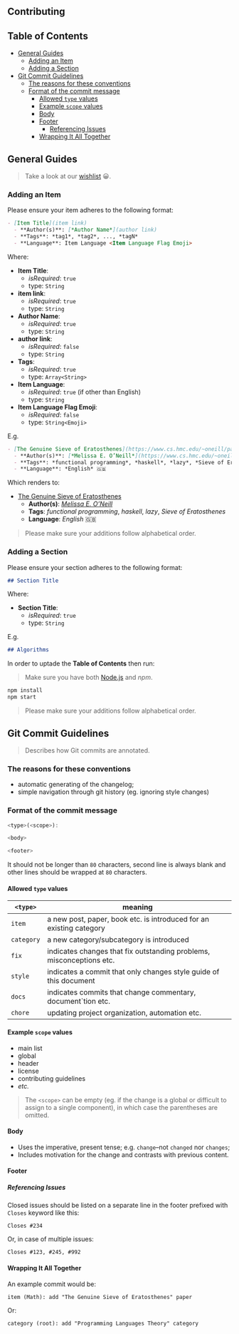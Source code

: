## Contributing

## Table of Contents

<!-- DO NOT EDIT THE COMMENTS BELOW -->

<!-- toc -->

- [General Guides](#general-guides)
  * [Adding an Item](#adding-an-item)
  * [Adding a Section](#adding-a-section)
- [Git Commit Guidelines](#git-commit-guidelines)
  * [The reasons for these conventions](#the-reasons-for-these-conventions)
  * [Format of the commit message](#format-of-the-commit-message)
    + [Allowed `type` values](#allowed-type-values)
    + [Example `scope` values](#example-scope-values)
    + [Body](#body)
    + [Footer](#footer)
      - [Referencing Issues](#referencing-issues)
    + [Wrapping It All Together](#wrapping-it-all-together)

<!-- tocstop -->

## General Guides

> Take a look at our [wishlist](https://github.com/ythecombinator/You-Dont-Know-X/blob/master/WISHLIST.md) 😀.

### Adding an Item

Please ensure your item adheres to the following format:

```markdown
- [Item Title](item link)
  - **Author(s)**: [*Author Name*](author link)
  - **Tags**: *tag1*, *tag2*, ..., *tagN*
  - **Language**: Item Language <Item Language Flag Emoji>
```

Where:

- **Item Title**:
  - *isRequired*: `true`
  - type: `String`
- **item link**:
  - *isRequired*: `true`
  - type: `String`
- **Author Name**:
  - *isRequired*: `true`
  - type: `String`
- **author link**:
  - *isRequired*: `false`
  - type: `String`
- **Tags**:
  - *isRequired*: `true`
  - type: `Array<String>`
- **Item Language**:
  - *isRequired*: `true` (if other than English)
  - type: `String`
- **Item Language Flag Emoji**:
  - *isRequired*: `false`
  - type: `String<Emoji>`

E.g.

```markdown
- [The Genuine Sieve of Eratosthenes](https://www.cs.hmc.edu/~oneill/papers/Sieve-JFP.pdf)
  - **Author(s)**: [*Melissa E. O’Neill*](https://www.cs.hmc.edu/~oneill/)
  - **Tags**: *functional programming*, *haskell*, *lazy*, *Sieve of Eratosthenes*
  - **Language**: *English* 🇬🇧
```

Which renders to:

- [The Genuine Sieve of Eratosthenes](https://www.cs.hmc.edu/~oneill/papers/Sieve-JFP.pdf)
  - **Author(s)**: [*Melissa E. O’Neill*](https://www.cs.hmc.edu/~oneill/)
  - **Tags**: *functional programming*, *haskell*, *lazy*, *Sieve of Eratosthenes*
  - **Language**: *English* 🇬🇧

> Please make sure your additions follow alphabetical order.

### Adding a Section

Please ensure your section adheres to the following format:

```markdown
## Section Title
```

Where:

- **Section Title**:
  - *isRequired*: `true`
  - type: `String`

E.g.

```markdown
## Algorithms
```

In order to uptade the **Table of Contents** then run:

> Make sure you have both [Node.js](https://nodejs.org/) and *npm*.

```sh
npm install
npm start
```

> Please make sure your additions follow alphabetical order.

## Git Commit Guidelines

> Describes how Git commits are annotated.

### The reasons for these conventions

- automatic generating of the changelog;
- simple navigation through git history (eg. ignoring style changes)

### Format of the commit message

```js
<type>(<scope>):

<body>

<footer>
```

It should not be longer than `80` characters, second line is always blank and other lines should be wrapped at `80` characters.

#### Allowed `type` values

|  `<type>`  |                               meaning                                |
|------------|----------------------------------------------------------------------|
| `item`     | a new post, paper, book etc. is introduced for an existing category  |
| `category` | a new category/subcategory is introduced                             |
| `fix`      | indicates changes that fix outstanding problems, misconceptions etc. |
| `style`    | indicates a commit that only changes style guide of this document    |
| `docs`     | indicates commits that change commentary, document`tion etc.         |
| `chore`    | updating project organization, automation etc.                       |

#### Example `scope` values

- main list
- global
- header
- license
- contributing guidelines
- *etc.*

> The `<scope>` can be empty (eg. if the change is a global or difficult to assign to a single component), in which case the parentheses are omitted.

#### Body

- Uses the imperative, present tense; e.g. `change`–not `changed` nor `changes`;
- Includes motivation for the change and contrasts with previous content.

#### Footer

##### Referencing Issues

Closed issues should be listed on a separate line in the footer prefixed with `Closes` keyword like this:

`Closes #234`

Or, in case of multiple issues:

`Closes #123, #245, #992`

#### Wrapping It All Together

An example commit would be:

`item (Math): add "The Genuine Sieve of Eratosthenes" paper`

Or:

`category (root): add "Programming Languages Theory" category`
